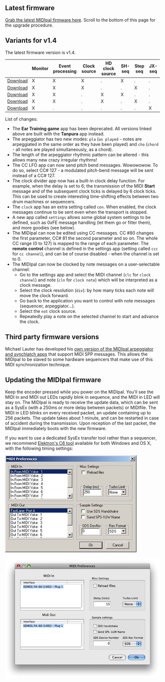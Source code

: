 Latest firmware
---------------

[Grab the latest MIDIpal firmware
here](../static/firmware/midipal_1.4/midipal_stdclock_shseq.syx).
Scroll to the bottom of this page for the upgrade procedure.

Variants for v1.4
-----------------

The latest firmware version is v1.4.

|  | Monitor | Event processing | Clock source | HD clock source | SH-seq | Step seq | JX-seq |
|---|---|---|---|---|---|---|---|
| [Download](../static/firmware/midipal_1.4/midipal_stdclock_shseq.syx) | X | X | X | . | X | . | . |
| [Download](../static/firmware/midipal_1.4/midipal_stdclock_stepseq.syx) | X | X | X | . | . | X | . |
| [Download](../static/firmware/midipal_1.4/midipal_hdclock_shseq.syx) | X | X | . | X | X | . | . |
| [Download](../static/firmware/midipal_1.4/midipal_hdclock_stepseq.syx) | X | X | . | X | . | X | . |
| [Download](../static/firmware/midipal_1.4/midipal_poly_sequencer.syx) | X | . | . | . | . | . | X |

List of changes:

* The **Ear Training game** app has been deprecated. All versions linked above are built with the **Tanpura** app instead.
* The arpeggiator has two new modes: `pla` (`as played` - notes are arpeggiated in the same order as they have been played) and `cho` (`chord` - all notes are played simultaneously, as a chord).
* The length of the arpeggiator rhythmic pattern can be altered - this allows many new crazy irregular rhythms!
* The CC LFO app can now send pitch bend messages. Wowowowow. To do so, select CC# 127 - a modulated pitch-bend message will be sent instead of a CC# 127.
* The clock divider app now has a built-in clock delay function. For example, when the delay is set to 6; the transmission of the MIDI **Start** message and of the subsequent clock ticks is delayed by 6 clock ticks. This can be used to create interesting time-shifting effects between two drum machines or sequencers.
* The `clock` app has an extra setting called `con`. When enabled, the clock messages continue to be sent even when the transport is stopped.
* A new app called `settings` allows some global system settings to be defined, such as 0xFE message handling (let them go or filter them), and more goodies (see below).
* The MIDIpal can now be edited using CC messages. CC #80 changes the first parameter, CC# 81 the second parameter and so on. The whole CC range (0 to 127) is mapped to the range of each parameter. The **remote control** channel is defined in the settings app (setting called `ccc` for `cc channel`), and can be of course disabled - when the channel is set to 0.
* The MIDIpal can now be clocked by note messages on a user-selectable channel:
	 - Go to the settings app and select the MIDI channel (`clc` for `clock channel`) and note (`cln` for `clock note`) which will be interpreted as a clock message.
	 - Select the clock resolution (`div`): by how many ticks each note will move the clock forward.
	 - Go back to the application you want to control with note messages (sequencer, arpeggiator...).
	 - Select the `not` clock source.
	 - Repeatedly play a note on the selected channel to start and advance the clock.

Third party firmware versions
-----------------------------

Michael Lauter has developed his [own version of the MIDIpal arpeggiator
and synchlatch apps](http://lauterzeit.com/midipal/firmware/) that
support MIDI SPP messages. This allows the MIDIpal to be slaved to some
hardware sequencers that make use of this MIDI synchronization
technique.

Updating the MIDIpal firmware
-----------------------------

Keep the encoder pressed while you power on the MIDIpal. You'll see the
MIDI in and MIDI out LEDs rapidly blink in sequence, and the MIDI in LED
will stay on. The MIDIpal is ready to receive the update data, which can
be sent as a SysEx (with a 250ms or more delay between packets) or
MIDIfile. The MIDI in LED blinks on every received packet, an update
containing up to 256 packets. The update takes about 1 minute, and can
be restarted in case of accident during the transmission. Upon reception
of the last packet, the MIDIpal immediately boots with the new firmware.

If you want to use a dedicated SysEx transfer tool rather than a
sequencer, we recommend [Elektron's C6
tool](http://www.elektron.se/support-and-downloads) available for both
Windows and OS X, with the following timing settings:

![](../static/images/c6_win.jpg)

![](../static/images/c6_osx.png)
